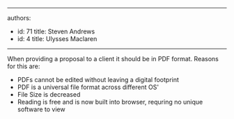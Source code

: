 

---
authors:
  - id: 71
    title: Steven Andrews
  - id: 4
    title: Ulysses Maclaren
---




<span class='intro'> <p>​​When providing a proposal to a client it should be in PDF format. Reasons for this are&#58;​<br></p> </span>

<ul><li>PDFs cannot be edited without leaving a digital footprint<br></li><li>PDF is a universal file format across different OS'<br></li><li>File Size is decreased</li><li>Reading is free and is now built into browser, requring no unique software to view</li></ul>  ​<br>​<br><p></p>


